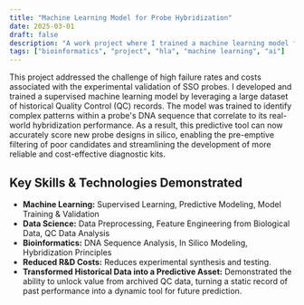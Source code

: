 ```yaml
---
title: "Machine Learning Model for Probe Hybridization"
date: 2025-03-01
draft: false
description: "A work project where I trained a machine learning model for probe hybridization."
tags: ["bioinformatics", "project", "hla", "machine learning", "ai"]
---
```


This project addressed the challenge of high failure rates and costs associated with the experimental validation of SSO probes. I developed and trained a supervised machine learning model by leveraging a large dataset of historical Quality Control (QC) records. The model was trained to identify complex patterns within a probe's DNA sequence that correlate to its real-world hybridization performance. As a result, this predictive tool can now accurately score new probe designs in silico, enabling the pre-emptive filtering of poor candidates and streamlining the development of more reliable and cost-effective diagnostic kits.

## Key Skills & Technologies Demonstrated

*   **Machine Learning:** Supervised Learning, Predictive Modeling, Model Training & Validation
*   **Data Science:** Data Preprocessing, Feature Engineering from Biological Data, QC Data Analysis
*   **Bioinformatics:** DNA Sequence Analysis, In Silico Modeling, Hybridization Principles
*   **Reduced R&D Costs:** Reduces experimental synthesis and testing.
*   **Transformed Historical Data into a Predictive Asset:** Demonstrated the ability to unlock value from archived QC data, turning a static record of past performance into a dynamic tool for future prediction.